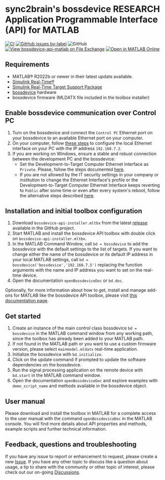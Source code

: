 # sync2brain's bossdevice RESEARCH Application Programmable Interface (API) for MATLAB
[![CI](https://github.com/sync2brain/bossdevice-api-matlab/actions/workflows/main.yml/badge.svg)](https://github.com/sync2brain/bossdevice-api-matlab/actions/workflows/main.yml) [![GitHub issues by-label](https://img.shields.io/github/issues-raw/sync2brain/bossdevice-api-matlab/bug)](https://github.com/sync2brain/bossdevice-api-matlab/issues?q=is%3Aissue+is%3Aopen+label%3Abug) ![GitHub](https://img.shields.io/github/license/sync2brain/bossdevice-api-matlab) [![View bossdevice-api-matlab on File Exchange](https://www.mathworks.com/matlabcentral/images/matlab-file-exchange.svg)](https://www.mathworks.com/matlabcentral/fileexchange/133972-bossdevice-api-matlab) [![Open in MATLAB Online](https://www.mathworks.com/images/responsive/global/open-in-matlab-online.svg)](https://matlab.mathworks.com/open/github/v1?repo=sync2brain/bossdevice-api-matlab&project=Bossdeviceapimatlab.prj)

## Requirements
- MATLAB&reg; R2022b or newer in their latest update available.
- [Simulink Real-Time&reg;](https://www.mathworks.com/products/simulink-real-time.html)
- [Simulink Real-Time Target Support Package](https://www.mathworks.com/matlabcentral/fileexchange/76387-simulink-real-time-target-support-package)
- [bossdevice](https://sync2brain.com/) hardware
- bossdevice firmware (MLDATX file included in the toolbox installer)

## Enable bossdevice communication over Control PC
1. Turn on the bossdevice and connect the `Control PC` Ethernet port on your bossdevice to an available Ethernet port on your computer.
2. On your computer, follow [these steps](https://www.mathworks.com/help/slrealtime/gs/development-computer-communication-setup-windows.html) to configure the local Ethernet interface on your PC with the IP address `192.168.7.2`.
3. If you are working on Windows, ensure a stable and robust connection between the development PC and the bossdevice:
   * Set the Development-to-Target Computer Ethernet Interface as `Private`. Please, follow the steps documented [here](https://www.mathworks.com/help/slrealtime/ug/troubleshoot-communication-failure-through-firewall.html).
   * If you are not allowed by the IT security settings in your company or institution to change the Ethernet Interface's profile or the Development-to-Target Computer Ethernet Interface keeps reverting to `Public` after some time or even after every system's reboot, follow the alternative steps described [here](https://www.mathworks.com/matlabcentral/answers/2020516-how-can-i-establish-communication-with-a-speedgoat-target-computer-via-an-ethernet-interface-configu).

## Installation and initial toolbox configuration
1. Download `bossdevice-api-installer.mltbx` from the latest [release](https://github.com/sync2brain/bossdevice-api-matlab/releases) available in the GitHub project.
2. Start MATLAB and install the bossdevice API toolbox with double click on `bossdevice-api-installer.mltbx`.
3. In the MATLAB Command Window, call `bd = bossdevice` to add the bossdevice with the default settings to the list of targets. If you want to change either the name of the bossdevice or its default IP address in your local MATLAB settings, call `bd = bossdevice('bossdevice','192.168.7.5')` replacing the function arguments with the name and IP address you want to set on the real-time device.
4. Open the documentation `openBossdeviceDoc` or `bd.doc`.

Optionally, for more information about how to get, install and manage add-ons for MATLAB like the bossdevice API toolbox, please visit [this documentation page](https://www.mathworks.com/help/matlab/matlab_env/get-add-ons.html).

## Get started
1. Create an instance of the main control class bossdevice `bd = bossdevice` in the MATLAB command window from any working path, since the toolbox has already been added to your MATLAB path.
2. If not found in the MATLAB path or you want to use a custom firmware version, please select `mainmodel.mldatx` real-time application.
3. Initialize the bossdevice with `bd.initialize`.
4. Click on the update command if prompted to update the software dependencies on the bossdevice.
5. Run the signal processing application on the remote device with `bd.start` in the MATLAB command window.
6. Open the documentation `openBossdeviceDoc` and explore examples with `demo_script_name` and methods available in the bossdevice object.

## User manual
Please download and install the toolbox in MATLAB for a complete access to the user manual with the command `openBossdeviceDoc` in the MATLAB console. You will find more details about API properties and methods, example scripts and further technical information.

## Feedback, questions and troubleshooting
If you have any issue to report or enhancement to request, please create a new [Issue](https://github.com/sync2brain/bossdevice-api-matlab/issues). If you have any other topic to discuss like a question about usage, a tip to share with the community or other topic of interest, please check out our on-going [Discussions](https://github.com/sync2brain/bossdevice-api-matlab/discussions).
